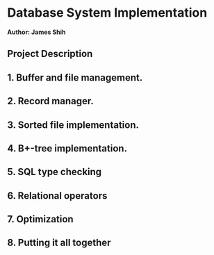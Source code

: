 # Database System Implementation

**Author: James Shih**

## Project Description

## 1. Buffer and file management.
## 2. Record manager.
## 3. Sorted file implementation.
## 4. B+-tree implementation.
## 5. SQL type checking
## 6. Relational operators
## 7. Optimization
## 8. Putting it all together
